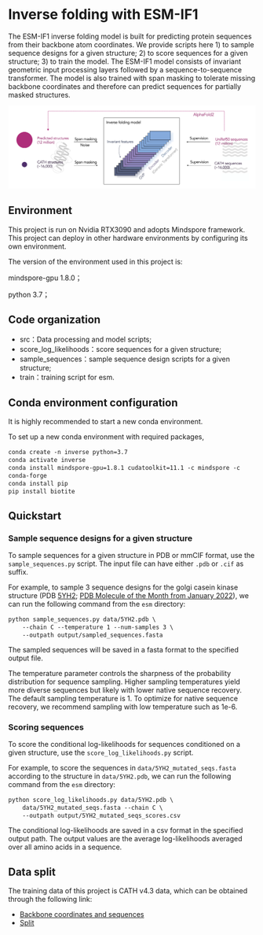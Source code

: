 # Inverse folding with ESM-IF1

The ESM-IF1 inverse folding model is built for predicting protein sequences
from their backbone atom coordinates. We provide scripts here 1) to sample sequence
designs for a given structure; 2) to score sequences for a given structure; 3) to train the model. The ESM-IF1 model consists of invariant geometric input processing layers followed by a sequence-to-sequence transformer. The model is also trained with span masking to tolerate missing backbone coordinates and therefore can predict sequences for partially masked structures.

![Illustration](illustration.png)

## Environment

This project is run on Nvidia RTX3090 and adopts Mindspore framework. This project can deploy in other hardware environments by configuring its own environment.

The version of the environment used in this project is:

mindspore-gpu 1.8.0；

python 3.7；

## Code organization

- src：Data processing and model scripts;
- score_log_likelihoods：score sequences for a given structure;
- sample_sequences：sample sequence design scripts for a given structure;
- train：training script for esm.

## Conda environment configuration

It is highly recommended to start a new conda environment.

To set up a new conda environment with required packages,

```text
conda create -n inverse python=3.7
conda activate inverse
conda install mindspore-gpu=1.8.1 cudatoolkit=11.1 -c mindspore -c conda-forge
conda install pip
pip install biotite
```

## Quickstart

### Sample sequence designs for a given structure

To sample sequences for a given structure in PDB or mmCIF format, use the
`sample_sequences.py` script. The input file can have either `.pdb` or
`.cif` as suffix.

For example, to sample 3 sequence designs for the golgi casein kinase structure
(PDB [5YH2](https://www.rcsb.org/structure/5yh2); [PDB Molecule of the Month
from January 2022](https://pdb101.rcsb.org/motm/265)), we can run the following
command from the `esm` directory:

```text
python sample_sequences.py data/5YH2.pdb \
    --chain C --temperature 1 --num-samples 3 \
    --outpath output/sampled_sequences.fasta
```

The sampled sequences will be saved in a fasta format to the specified output file.

The temperature parameter controls the sharpness of the probability distribution for sequence sampling. Higher sampling temperatures yield more diverse sequences but likely with lower native sequence recovery. The default sampling temperature is 1. To optimize for native sequence recovery, we recommend sampling with low temperature such as 1e-6.

### Scoring sequences

To score the conditional log-likelihoods for sequences conditioned on a given
structure, use the `score_log_likelihoods.py` script.

For example, to score the sequences in `data/5YH2_mutated_seqs.fasta`
according to the structure in `data/5YH2.pdb`, we can run the following command from the `esm` directory:

```text
python score_log_likelihoods.py data/5YH2.pdb \
    data/5YH2_mutated_seqs.fasta --chain C \
    --outpath output/5YH2_mutated_seqs_scores.csv
```

The conditional log-likelihoods are saved in a csv format in the specified output path.
The output values are the average log-likelihoods averaged over all amino acids in a sequence.

## Data split

The training data of this project is CATH v4.3 data, which can be obtained through the following link:

- [Backbone coordinates and sequences](https://dl.fbaipublicfiles.com/fair-esm/data/cath4.3_topologysplit_202206/chain_set.jsonl)
- [Split](https://dl.fbaipublicfiles.com/fair-esm/data/cath4.3_topologysplit_202206/splits.json)
